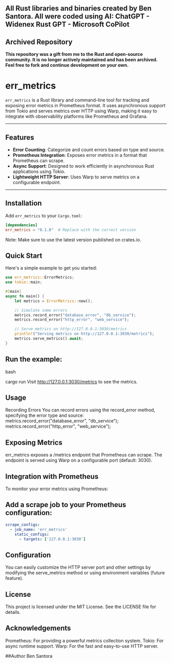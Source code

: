 ## All Rust libraries and binaries created by Ben Santora. All were coded using AI: ChatGPT - Widenex Rust GPT - Microsoft CoPilot

## Archived Repository

**This repository was a gift from me to the Rust and open-source community. It is no longer actively maintained and has been archived. Feel free to fork and continue development on your own.**

# err_metrics

`err_metrics` is a Rust library and command-line tool for tracking and exposing error metrics in Prometheus format. It uses asynchronous support from Tokio and serves metrics over HTTP using Warp, making it easy to integrate with observability platforms like Prometheus and Grafana.

---

## Features
- **Error Counting**: Categorize and count errors based on type and source.
- **Prometheus Integration**: Exposes error metrics in a format that Prometheus can scrape.
- **Async Support**: Designed to work efficiently in asynchronous Rust applications using Tokio.
- **Lightweight HTTP Server**: Uses Warp to serve metrics on a configurable endpoint.

---

## Installation
Add `err_metrics` to your `Cargo.toml`:

```toml
[dependencies]
err_metrics = "0.1.0"  # Replace with the correct version
```
Note: Make sure to use the latest version published on crates.io.

## Quick Start
Here's a simple example to get you started:

```rust
use err_metrics::ErrorMetrics;
use tokio::main;

#[main]
async fn main() {
    let metrics = ErrorMetrics::new();

    // Simulate some errors
    metrics.record_error("database_error", "db_service");
    metrics.record_error("http_error", "web_service");

    // Serve metrics on http://127.0.0.1:3030/metrics
    println!("Serving metrics on http://127.0.0.1:3030/metrics");
    metrics.serve_metrics().await;
}
```
## Run the example:
bash

cargo run
Visit http://127.0.0.1:3030/metrics to see the metrics.

## Usage
Recording Errors
You can record errors using the record_error method, specifying the error type and source:
metrics.record_error("database_error", "db_service");
metrics.record_error("http_error", "web_service");

## Exposing Metrics
err_metrics exposes a /metrics endpoint that Prometheus can scrape. The endpoint is served using Warp on a configurable port (default: 3030).

## Integration with Prometheus
To monitor your error metrics using Prometheus:

## Add a scrape job to your Prometheus configuration:
```yaml
scrape_configs:
  - job_name: 'err_metrics'
    static_configs:
      - targets: ['127.0.0.1:3030']
```
## Configuration
You can easily customize the HTTP server port and other settings by modifying the serve_metrics method or using environment variables (future feature).

## License
This project is licensed under the MIT License. See the LICENSE file for details.

## Acknowledgements
Prometheus: For providing a powerful metrics collection system.
Tokio: For async runtime support.
Warp: For the fast and easy-to-use HTTP server.

##Author
Ben Santora 
